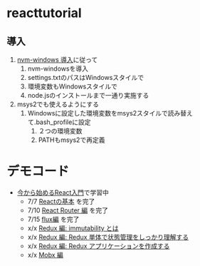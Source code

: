 # reacttutorial

## 導入
1. [nvm-windows 導入](https://qiita.com/rapando/items/6e9d891789b9a652c318)に従って
    1. nvm-windowsを導入
    1. settings.txtのパスはWindowsスタイルで
    1. 環境変数もWindowsスタイルで
    1. node.jsのインストールまで一通り実施する
1. msys2でも使えるようにする
    1. Windowsに設定した環境変数をmsys2スタイルで読み替えて.bash_profileに設定
        1. ２つの環境変数
        1. PATHもmsys2で再定義

# デモコード
- [今から始めるReact入門](https://qiita.com/TsutomuNakamura/items/72d8cf9f07a5a30be048)で学習中
    - 7/7 [Reactの基本](https://qiita.com/TsutomuNakamura/items/72d8cf9f07a5a30be048) を完了
    - 7/10 [React Router 編](https://qiita.com/TsutomuNakamura/items/34a7339a05bb5fd697f2) を完了
    - 7/15 [flux編](https://qiita.com/TsutomuNakamura/items/cb3b6109fb21730cd73f) を完了
    - x/x [Redux 編: immutability とは](https://qiita.com/TsutomuNakamura/items/a78514a61ede444bd074)
    - x/x [Redux 編: Redux 単体で状態管理をしっかり理解する](https://qiita.com/TsutomuNakamura/items/2ded5112ca5ded70e573)
    - x/x [Redux 編: Redux アプリケーションを作成する](https://qiita.com/TsutomuNakamura/items/ceaa2552bbbca1bac24e)
    - x/x [Mobx 編](https://qiita.com/TsutomuNakamura/items/f10491060f0f1640afd9)
    
